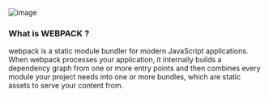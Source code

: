 ![image](https://raw.githubusercontent.com/webpack/media/master/logo/logo-on-white-bg.png)

### What is WEBPACK ?

webpack is a static module bundler for modern JavaScript applications. When webpack processes your application, it internally builds a dependency graph from one or more entry points and then combines every module your project needs into one or more bundles, which are static assets to serve your content from.




